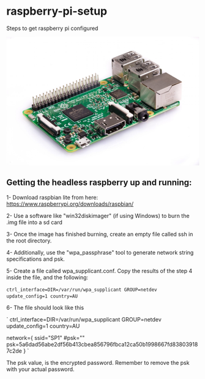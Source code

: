 # raspberry-pi-setup
Steps to get raspberry pi configured 

![alt text](https://raw.githubusercontent.com/electronicbits/raspberry-pi-setup/master/Raspberry-Pi-3.jpg)

## Getting the headless raspberry up and running:

1- Download raspbian lite from here:
https://www.raspberrypi.org/downloads/raspbian/

2- Use a software like "win32diskimager" (if using Windows) to burn the .img file into a sd card

3- Once the image has finished burning, create an empty file called ssh in the root directory.

4- Additionally, use the "wpa_passphrase" tool to generate network string specifications and psk.

5- Create a file called wpa_supplicant.conf. Copy the results of the step 4 inside the file, and the following:

`
ctrl_interface=DIR=/var/run/wpa_supplicant GROUP=netdev
update_config=1
country=AU
`

6- The file should look like this

`
ctrl_interface=DIR=/var/run/wpa_supplicant GROUP=netdev
update_config=1
country=AU

network={
        ssid="SP1"
        #psk="<thepasswordtomynetwork>"
        psk=5a6dad56abe2df56b413cbea856796fbca12ca50b1998667fd838039187c2de
}
`

The psk value, is the encrypted password. Remember to remove the psk with your actual password.
